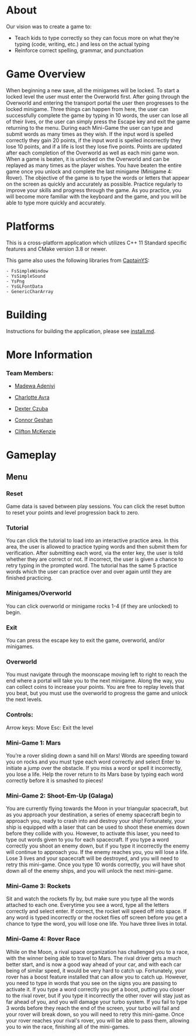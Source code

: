 # **About**
Our vision was to create a game to:
   - Teach kids to type correctly so they can focus more on what they’re typing (code, writing, etc.) and less on the actual typing
   - Reinforce correct spelling, grammar, and punctuation

# **Game Overview**
When beginning a new save, all the minigames will be locked. To start a locked level the user must enter the Overworld first. After going through the Overworld and entering the transport portal the user then progresses to the locked minigame. Three things can happen from here, the user can successfully complete the game by typing in 10 words, the user can lose all of their lives, or the user can simply press the Escape key and exit the game returning to the menu.  During each Mini-Game the user can type and submit words as many times as they wish. If the input word is spelled correctly they gain 20 points, if the input word is spelled incorrectly they lose 10 points, and if a life is lost they lose five points. Points are updated after each completion of the Overworld as well as each mini game won. When a game is beaten, it is unlocked on the Overworld and can be replayed as many times as the player wishes. You have beaten the entire game once you unlock and complete the last minigame (Minigame 4: Rover). The objective of the game is to type the words or letters that appear on the screen as quickly and accurately as possible. Practice regularly to improve your skills and progress through the game. As you practice, you will become more familiar with the keyboard and the game, and you will be able to type more quickly and accurately.


# **Platforms**
This is a cross-platform application which utilizes C++ 11 Standard specific features and CMake version 3.8 or newer. 

This game also uses the following libraries from [CaptainYS](https://github.com/captainys):

    - FsSimpleWindow
    - YsSimpleSound
    - YsPng
    - YsGLFontData
    - GenericCharArray

# **Building**

Instructions for building the application, please see [install.md](https://github.com/cgeshan/Typing-Team/blob/main/install.md). 

# **More Information**
### Team Members: 

   - [Madewa Adeniyi](https://www.linkedin.com/in/madewa-adeniyi/)

   - [Charlotte Avra](https://www.linkedin.com/in/charlotteavra/)

   - [Dexter Czuba](https://www.linkedin.com/in/dexter-czuba-3b6536218/)


   - [Connor Geshan](https://cgeshan.github.io)


   - [Clifton McKenzie](https://www.linkedin.com/in/clifton-mckenzie/)

# **Gameplay**
## Menu
### Reset
Game data is saved between play sessions. You can click the reset button to reset your points and level progression back to zero. 

### Tutorial
You can click the tutorial to load into an interactive practice area. In this area, the user is allowed to practice typing words and then submit them for verification. After submitting each word, via the enter key, the user is told whether they are correct or not. If incorrect, the user is given a chance to retry typing in the prompted word. The tutorial has the same 5 practice words which the user can practice over and over again until they are finished practicing. 

### Minigames/Overworld
You can click overworld or minigame rocks 1-4 (if they are unlocked) to begin.

### Exit
You can press the escape key to exit the game, overworld, and/or minigames. 

### Overworld
You must navigate through the moonscape moving left to right to reach the end where a portal will take you to the next minigame. Along the way, you can collect coins to increase your points. You are free to replay levels that you beat, but you must use the overworld to progress the game and unlock the next levels. 

### Controls:
Arrow keys: Move
Esc: Exit the level

### Mini-Game 1: Mars 
You’re a rover sliding down a sand hill on Mars! Words are speeding toward you on rocks and you must type each word correctly and select Enter to initiate a jump over the obstacle. If you miss a word or spell it incorrectly, you lose a life. Help the rover return to its Mars base by typing each word correctly before it is smashed to pieces!   

### Mini-Game 2: Shoot-Em-Up (Galaga)
You are currently flying towards the Moon in your triangular spacecraft, but as you approach your destination, a series of enemy spacecraft begin to approach you, ready to crash into and destroy your ship! Fortunately, your ship is equipped with a laser that can be used to shoot these enemies down before they collide with you. However, to activate this laser, you need to type out words given to you for each spacecraft. If you type a word correctly you shoot an enemy down, but if you type it incorrectly the enemy will continue to approach you. If the enemy reaches you, you will lose a life. Lose 3 lives and your spacecraft will be destroyed, and you will need to retry this mini-game. Once you type 10 words correctly, you will have shot down all of the enemy ships, and you will unlock the next mini-game.

### Mini-Game 3: Rockets
Sit and watch the rockets fly by, but make sure you type all the words attached to each one. Everytime you see a word, type all the letters correctly and select enter. If correct, the rocket will speed off into space. If any word is typed incorrectly or the rocket flies off screen before you get a chance to type the word, you will lose one life. You have three lives in total.   

### Mini-Game 4: Rover Race
While on the Moon, a rival space organization has challenged you to a race, with the winner being able to travel to Mars. The rival driver gets a much better start, and is now a good way ahead of your car, and with each car being of similar speed, it would be very hard to catch up. Fortunately, your rover has a boost feature installed that can allow you to catch up. However, you need to type in words that you see on the signs you are passing to activate it. If you type a word correctly you get a boost, putting you closer to the rival rover, but if you type it incorrectly the other rover will stay just as far ahead of you, and you will damage your turbo system. If you fail to type 3 words before they reach the end of the screen, your turbo will fail and your rover will break down, so you will need to retry this mini-game. Once your rover reaches your rival's rover, you will be able to pass them, allowing you to win the race, finishing all of the mini-games.

   
